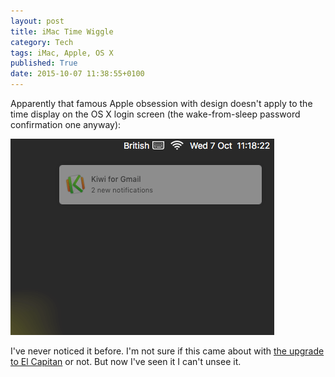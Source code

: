 ```yaml
---
layout: post
title: iMac Time Wiggle
category: Tech
tags: iMac, Apple, OS X
published: True
date: 2015-10-07 11:38:55+0100
---
```


Apparently that famous Apple obsession with design doesn't apply to the time
display on the OS X login screen (the wake-from-sleep password confirmation
one anyway):

![Time wiggle](/attachments/2015/10/07/iMac-Login-Screen-Time-Wiggle.gif)

I've never noticed it before. I'm not sure if this came about with
[the upgrade to El Capitan](/2015/10/06/el-capitan.html) or not.
But now I've seen it I can't unsee it.

[//]: # (2015-10-07-imac-time-wiggle.md ends here)
